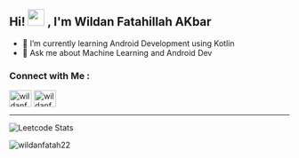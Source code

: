 <h2 align="left">Hi! <img width="30" src="https://camo.githubusercontent.com/e8e7b06ecf583bc040eb60e44eb5b8e0ecc5421320a92929ce21522dbc34c891/68747470733a2f2f6d656469612e67697068792e636f6d2f6d656469612f6876524a434c467a6361737252346961377a2f67697068792e676966"> , I'm Wildan Fatahillah AKbar</h2>

- 🌱 I’m currently learning Android Development using Kotlin
- 💬 Ask me about Machine Learning and Android Dev

<h3 align="left">Connect with Me :</h3>
<p align="left">
<a href="https://linkedin.com/in/wildanfatahh22" target="blank"><img align="center" src="https://raw.githubusercontent.com/rahuldkjain/github-profile-readme-generator/master/src/images/icons/Social/linked-in-alt.svg" alt="wildanfatah22" height="30" width="40" /></a>
<a href="https://instagram.com/wildan_fatahh" target="blank"><img align="center" src="https://raw.githubusercontent.com/rahuldkjain/github-profile-readme-generator/master/src/images/icons/Social/instagram.svg" alt="wildanfatah22" height="30" width="40" /></a>
</p><hr>

![Leetcode Stats](https://leetcard.jacoblin.cool/wildanfatah22?ext=contest)

<p><img align="center" src="https://github-readme-streak-stats.herokuapp.com/?user=wildanfatah22&theme=dark" alt="wildanfatah22" /></p>
